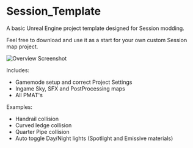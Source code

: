 # Session_Template

A basic Unreal Engine project template designed for Session modding.

Feel free to download and use it as a start for your own custom Session map project.

![Overview Screenshot](/Screenshot_01.png)

Includes:

- Gamemode setup and correct Project Settings
- Ingame Sky, SFX and PostProcessing maps
- All PMAT's

Examples:
- Handrail collision
- Curved ledge collision
- Quarter Pipe collision
- Auto toggle Day/Night lights (Spotlight and Emissive materials)